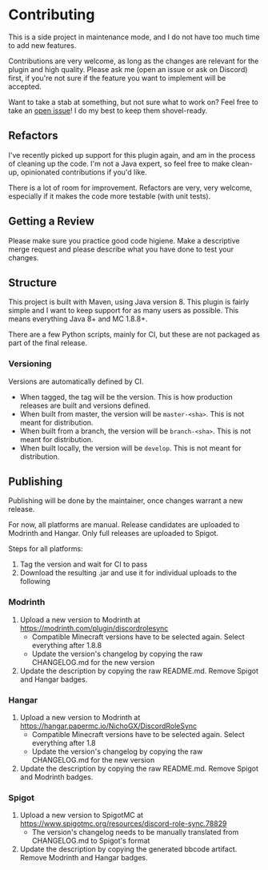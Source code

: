 # Contributing

This is a side project in maintenance mode, and I do not have too much time to add new features.

Contributions are very welcome, as long as the changes are relevant for the plugin and high quality. Please ask me (open an issue or ask on Discord) first, if you're not sure if the feature you want to implement will be accepted.

Want to take a stab at something, but not sure what to work on? Feel free to take an [open issue](https://gitlab.com/nichogx/DiscordRoleSync/-/issues)! I do my best to keep them shovel-ready.

## Refactors

I've recently picked up support for this plugin again, and am in the process of cleaning up the code. I'm not a Java expert, so feel free to make clean-up, opinionated contributions if you'd like.

There is a lot of room for improvement. Refactors are very, very welcome, especially if it makes the code more testable (with unit tests).

## Getting a Review

Please make sure you practice good code higiene. Make a descriptive merge request and please describe what you have done to test your changes.

## Structure

This project is built with Maven, using Java version 8. This plugin is fairly simple and I want to keep support for as many users as possible. This means everything Java 8+ and MC 1.8.8+.

There are a few Python scripts, mainly for CI, but these are not packaged as part of the final release.

### Versioning

Versions are automatically defined by CI.

- When tagged, the tag will be the version. This is how production releases are built and versions defined.
- When built from master, the version will be `master-<sha>`. This is not meant for distribution.
- When built from a branch, the version will be `branch-<sha>`. This is not meant for distribution.
- When built locally, the version will be `develop`. This is not meant for distribution.

## Publishing

Publishing will be done by the maintainer, once changes warrant a new release. 

For now, all platforms are manual. Release candidates are uploaded to Modrinth and Hangar. Only full releases are uploaded to Spigot.

Steps for all platforms:
1. Tag the version and wait for CI to pass
2. Download the resulting .jar and use it for individual uploads to the following

### Modrinth
1. Upload a new version to Modrinth at https://modrinth.com/plugin/discordrolesync
    - Compatible Minecraft versions have to be selected again. Select everything after 1.8.8
    - Update the version's changelog by copying the raw CHANGELOG.md for the new version
2. Update the description by copying the raw README.md. Remove Spigot and Hangar badges.

### Hangar
1. Upload a new version to Modrinth at https://hangar.papermc.io/NichoGX/DiscordRoleSync
    - Compatible Minecraft versions have to be selected again. Select everything after 1.8
    - Update the version's changelog by copying the raw CHANGELOG.md for the new version
2. Update the description by copying the raw README.md. Remove Spigot and Modrinth badges.

### Spigot
1. Upload a new version to SpigotMC at https://www.spigotmc.org/resources/discord-role-sync.78829
    - The version's changelog needs to be manually translated from CHANGELOG.md to Spigot's format
2. Update the description by copying the generated bbcode artifact. Remove Modrinth and Hangar badges.

